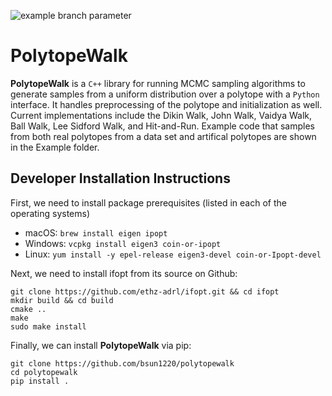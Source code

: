 ![example branch parameter](https://github.com/ethz-randomwalk/polytopewalk/actions/workflows/ciwheels.yml/badge.svg?branch=main)
# PolytopeWalk
**PolytopeWalk** is a `C++` library for running MCMC sampling algorithms to generate samples from a uniform distribution over a polytope with a `Python` interface. It handles preprocessing of the polytope and initialization as well. Current implementations include the Dikin Walk, John Walk, Vaidya Walk, Ball Walk, Lee Sidford Walk, and Hit-and-Run. Example code that samples from both real polytopes from a data set and artifical polytopes are shown in the Example folder.

## Developer Installation Instructions 
First, we need to install package prerequisites (listed in each of the operating systems)
- macOS: ``brew install eigen ipopt``
- Windows: ``vcpkg install eigen3 coin-or-ipopt``
- Linux: ``yum install -y epel-release eigen3-devel coin-or-Ipopt-devel``

Next, we need to install ifopt from its source on Github: 
```
git clone https://github.com/ethz-adrl/ifopt.git && cd ifopt
mkdir build && cd build
cmake ..
make
sudo make install
```

Finally, we can install **PolytopeWalk** via pip:
```
git clone https://github.com/bsun1220/polytopewalk
cd polytopewalk
pip install .
```
